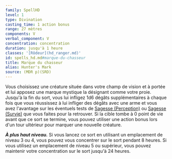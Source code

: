 ```yaml
---
family: SpellHD
level: 1
type: Divination
casting_time: 1 action bonus
range: 27 mètres
components: V
verbal_component: V
concentration: concentration
duration: jusqu'à 1 heure
classes: '[Rôdeur](hd_ranger.md)'
id: spells_hd.md#marque-du-chasseur
title: Marque du chasseur
alias: Hunter's Mark
source: (MDR p)(SRD)
---
```


Vous choisissez une créature située dans votre champ de vision et à portée et lui apposez une marque mystique la désignant comme votre proie. Jusqu'à la fin du sort, vous lui infligez 1d6 dégâts supplémentaires à chaque fois que vous réussissez à lui infliger des dégâts avec une arme et vous avez l'avantage sur les éventuels tests de [Sagesse (Perception)](hd_abilities_wisdom_perception.md) ou [Sagesse (Survie)](hd_abilities_wisdom_survie.md) que vous faites pour la retrouver. Si la cible tombe à 0 point de vie avant que ce sort se termine, vous pouvez utiliser une action bonus lors d'un tour ultérieur pour marquer une nouvelle créature.

**_À plus haut niveau._** Si vous lancez ce sort en utilisant un emplacement de niveau 3 ou 4, vous pouvez vous concentrer sur le sort pendant 8 heures. Si vous utilisez un emplacement de niveau 5 ou supérieur, vous pouvez maintenir votre concentration sur le sort jusqu'à 24 heures.

